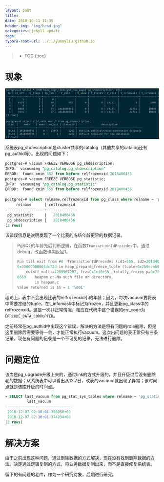 ```yaml
---
layout: post
title: 
date: 2018-10-11 11:35
header-img: "img/head.jpg"
categories: jekyll update
tags:
typora-root-url: ../../yummyliu.github.io
---
```

> * TOC
{:toc}



# 现象

![image-20190110130454213](/image/image-20190110130454213.png)

系统表pg_shdescription是cluster共享的catalog（其他共享的catalog还有pg_authid等）。出现的问题如下：

```sql
postgres=# vacuum FREEZE VERBOSE pg_shdescription;
INFO:  vacuuming "pg_catalog.pg_shdescription"
ERROR:  found xmin 552 from before relfrozenxid 2018400456
postgres=# vacuum FREEZE VERBOSE pg_statistic;
INFO:  vacuuming "pg_catalog.pg_statistic"
ERROR:  found xmin 555 from before relfrozenxid 2018400456

postgres=# select relname,relfrozenxid from pg_class where relname ~ 'pg_statistic$|pg_shdescription$';
     relname      | relfrozenxid
------------------+--------------
 pg_statistic     |   2018400456
 pg_shdescription |   2018400456
(2 rows)
```

该错误信息是说明发现了一个比表的冻结年龄更早的数据记录。

> PgSQL的年龄先后判断逻辑，在函数`TransactionIdPrecedes`中。通过debug，改函数确实返回1。
>
> ```c
> Run till exit from #0  TransactionIdPrecedes (id1=555, id2=2018400456) at transam.c:308
> 0x00000000004dc72d in heap_prepare_freeze_tuple (tuple=0x2b9ece599780, relfrozenxid=2018400456, relminmxid=1, cutoff_xid=2423685768,
>     cutoff_multi=4289967297, frz=0x1cf8e58, totally_frozen_p=0x7ffe5082dacf "") at heapam.c:6669
> 6669    heapam.c: No such file or directory.
>         in heapam.c
> Value returned is $5 = 1 '\001'
> ```



理论上，表中不会出现比表的relfrozenxid小的年龄；因为，每次vacuum要将表中需要冻结的tuple，在t_infomask中标记为frozen，并且更新pg_class中的relfrozenxid。这是一次非正常情况，相应在代码中这个错误的err_code为`ERRCODE_DATA_CORRUPTED`。

之前经常在pg_authid中出现这个错误，解决的方法是将有问题的role删除，但是这里删除后需要等待一会，才能正常执行vacuum。这次出问题的表正常只有三条记录，现在有问题的记录是一个不可见的记录，无法进行删除。

# 问题定位

该库是pg_upgrade升级上来的，通过link的方式升级的，并且升级过后没有删除老的数据；从系统表中可以看出从12.7日，改表的vacuum就出现了异常；该时间点就是该库升级的时间点。

```sql
» SELECT last_vacuum from pg_stat_sys_tables where relname ~ 'pg_statistic$|pg_shdescription$';
          last_vacuum
-------------------------------
 2018-12-07 02:18:01.396058+08
 2018-12-07 02:18:01.374234+08
(2 rows)
```

# 解决方案

由于之前出现这种问题，通过删除数据的方式解决，现在没有找到删除数据的方法。决定通过逻辑复制的方式，将业务数据复制出来，而不是直接修复系统表。

留下的有问题的老库，作为一个研究对象，后期进行研究。
